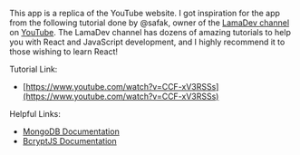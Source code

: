 This app is a replica of the YouTube website. I got inspiration for the app from the following tutorial done by @safak, owner of the [LamaDev channel](https://www.youtube.com/c/LamaDev) on [YouTube](https://www.youtube.com). The LamaDev channel has dozens of amazing tutorials to help you with React and JavaScript development, and I highly recommend it to those wishing to learn React! 

Tutorial Link:
- [https://www.youtube.com/watch?v=CCF-xV3RSSs](https://www.youtube.com/watch?v=CCF-xV3RSSs)

Helpful Links:
- [MongoDB Documentation](https://www.mongodb.com/docs/)
- [BcryptJS Documentation](https://www.npmjs.com/package/bcryptjs)
